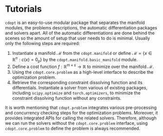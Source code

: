 # Tutorials

`cdopt`  is an easy-to-use modular package that separates the manifold modules, the problems descriptions, the automatic differentiation packages and solvers apart. All of the automatic differentiations are done behind the scenes so the amount of setup that user needs to do is minimal. Usually only the following steps are required:

1. Instantiate a manifold $\mathcal{M}$ from the `cdopt.manifold` or define $\mathcal{M} = \{x \in \mathbb{R}^n: c(x) = 0_p \}$ by the `cdopt.manifold.basic_manifold` module.
2. Define a cost function $f: \mathbb{R}^{m\times s} \to \mathbb{R}$ to minimize over the manifold $\mathcal{M}$.  
3. Using the `cdopt.core.problem` as a high-level interface to describe the optimization problem. 
4. Retrieve the corresponding constraint dissolving function and its differentials. Instantiate a solver from various of existing packages, including `scipy.optimize` and `torch.optimizers`, to minimize the constraint dissolving function without any constraints. 

It is worth mentioning that `cdopt.problem` integrates various pre-processing and concurrency checking steps for the optimization problems. Moreover, it provides integrated APIs for calling the related solvers. Therefore, although we can run the solvers without the `cdopt.core.problem` interface, using  `cdopt.core.problem` to define the problem is always recommended. 







```{tableofcontents}
```



